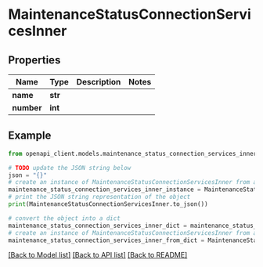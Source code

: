 # MaintenanceStatusConnectionServicesInner


## Properties

Name | Type | Description | Notes
------------ | ------------- | ------------- | -------------
**name** | **str** |  | 
**number** | **int** |  | 

## Example

```python
from openapi_client.models.maintenance_status_connection_services_inner import MaintenanceStatusConnectionServicesInner

# TODO update the JSON string below
json = "{}"
# create an instance of MaintenanceStatusConnectionServicesInner from a JSON string
maintenance_status_connection_services_inner_instance = MaintenanceStatusConnectionServicesInner.from_json(json)
# print the JSON string representation of the object
print(MaintenanceStatusConnectionServicesInner.to_json())

# convert the object into a dict
maintenance_status_connection_services_inner_dict = maintenance_status_connection_services_inner_instance.to_dict()
# create an instance of MaintenanceStatusConnectionServicesInner from a dict
maintenance_status_connection_services_inner_from_dict = MaintenanceStatusConnectionServicesInner.from_dict(maintenance_status_connection_services_inner_dict)
```
[[Back to Model list]](../README.md#documentation-for-models) [[Back to API list]](../README.md#documentation-for-api-endpoints) [[Back to README]](../README.md)


